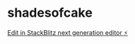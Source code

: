 # shadesofcake

[Edit in StackBlitz next generation editor ⚡️](https://stackblitz.com/~/github.com/AustinMunene/shadesofcake)